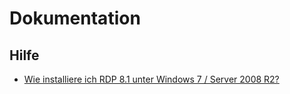 # Dokumentation

## Hilfe
- [Wie installiere ich RDP 8.1 unter Windows 7 / Server 2008 R2?](Help/00001_Install_RDP_8dot1_on_Windows6dot1.md)